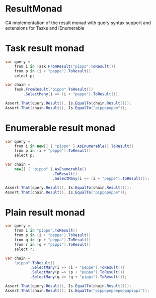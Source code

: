 # ResultMonad
C# implementation of the result monad with query syntax support and extensions for Tasks and IEnumerable

# Task result monad

```csharp
var query =
    from i in Task.FromResult("pippo".ToResult())
    from p in (i + "peppe").ToResult()
    select p;

var chain =
    Task.FromResult("pippo".ToResult())
        .SelectMany(i => (i + "peppe").ToResult());

Assert.That(query.Result(), Is.EqualTo(chain.Result()));
Assert.That(chain.Result(), Is.EqualTo("pippopeppe"));
```

# Enumerable result monad

```csharp
var query =
    from i in new[] { "pippo" }.AsEnumerable().ToResult()
    from p in (i + "peppe").ToResult()
    select p;

var chain =
    new[] { "pippo" }.AsEnumerable()
                     .ToResult()
                     .SelectMany(i => (i + "peppe").ToResult());

Assert.That(query.Result(), Is.EqualTo(chain.Result()));
Assert.That(chain.Result(), Is.EqualTo("pippopeppe"));
```

# Plain result monad

```csharp
var query =
    from i in "pippo".ToResult()
    from p in (i + "peppe").ToResult()
    from q in (p + "peppa").ToResult()
    from r in (q + "pippi").ToResult()
    select r;

var chain =
    "pippo".ToResult()
           .SelectMany(i => (i + "peppe").ToResult())
           .SelectMany(p => (p + "peppa").ToResult())
           .SelectMany(q => (q + "pippi").ToResult());

Assert.That(query.Result(), Is.EqualTo(chain.Result()));
Assert.That(chain.Result(), Is.EqualTo("pippopeppepeppapippi"));
```
